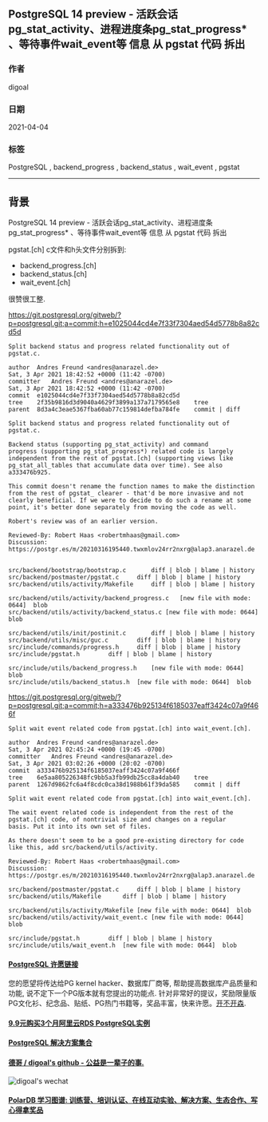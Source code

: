 ## PostgreSQL 14 preview - 活跃会话pg_stat_activity、进程进度条pg_stat_progress\* 、等待事件wait_event等 信息 从 pgstat 代码 拆出    
  
### 作者  
digoal  
  
### 日期  
2021-04-04  
  
### 标签  
PostgreSQL , backend_progress , backend_status , wait_event , pgstat     
  
----  
  
## 背景  
PostgreSQL 14 preview - 活跃会话pg_stat_activity、进程进度条pg_stat_progress\* 、等待事件wait_event等 信息 从 pgstat 代码 拆出    
  
pgstat.[ch] c文件和h头文件分别拆到:  
- backend_progress.[ch]  
- backend_status.[ch]  
- wait_event.[ch]  
  
很赞很工整.    
  
https://git.postgresql.org/gitweb/?p=postgresql.git;a=commit;h=e1025044cd4e7f33f7304aed54d5778b8a82cd5d  
  
```  
Split backend status and progress related functionality out of pgstat.c.  
  
author	Andres Freund <andres@anarazel.de>	  
Sat, 3 Apr 2021 18:42:52 +0000 (11:42 -0700)  
committer	Andres Freund <andres@anarazel.de>	  
Sat, 3 Apr 2021 18:42:52 +0000 (11:42 -0700)  
commit	e1025044cd4e7f33f7304aed54d5778b8a82cd5d  
tree	2f35b9816d3d9040a4629f3899a137a7179565e8	tree  
parent	8d3a4c3eae5367fba60ab77c159814defba784fe	commit | diff  
  
Split backend status and progress related functionality out of pgstat.c.  
  
Backend status (supporting pg_stat_activity) and command  
progress (supporting pg_stat_progress*) related code is largely  
independent from the rest of pgstat.[ch] (supporting views like  
pg_stat_all_tables that accumulate data over time). See also  
a333476b925.  
  
This commit doesn't rename the function names to make the distinction  
from the rest of pgstat_ clearer - that'd be more invasive and not  
clearly beneficial. If we were to decide to do such a rename at some  
point, it's better done separately from moving the code as well.  
  
Robert's review was of an earlier version.  
  
Reviewed-By: Robert Haas <robertmhaas@gmail.com>  
Discussion: https://postgr.es/m/20210316195440.twxmlov24rr2nxrg@alap3.anarazel.de  
  
  
src/backend/bootstrap/bootstrap.c		diff | blob | blame | history  
src/backend/postmaster/pgstat.c		diff | blob | blame | history  
src/backend/utils/activity/Makefile		diff | blob | blame | history  
  
src/backend/utils/activity/backend_progress.c	[new file with mode: 0644]	blob  
src/backend/utils/activity/backend_status.c	[new file with mode: 0644]	blob  
  
src/backend/utils/init/postinit.c		diff | blob | blame | history  
src/backend/utils/misc/guc.c		diff | blob | blame | history  
src/include/commands/progress.h		diff | blob | blame | history  
src/include/pgstat.h		diff | blob | blame | history  
  
src/include/utils/backend_progress.h	[new file with mode: 0644]	blob  
src/include/utils/backend_status.h	[new file with mode: 0644]	blob  
```  
  
https://git.postgresql.org/gitweb/?p=postgresql.git;a=commit;h=a333476b925134f6185037eaff3424c07a9f466f  
  
```  
Split wait event related code from pgstat.[ch] into wait_event.[ch].  
  
author	Andres Freund <andres@anarazel.de>	  
Sat, 3 Apr 2021 02:45:24 +0000 (19:45 -0700)  
committer	Andres Freund <andres@anarazel.de>	  
Sat, 3 Apr 2021 03:02:26 +0000 (20:02 -0700)  
commit	a333476b925134f6185037eaff3424c07a9f466f  
tree	6e5aa805226348fc9bb5a3fb99db25cc8a4dab40	tree  
parent	1267d9862fc6a4f8cdc0ca38d1988b61f39da585	commit | diff  
  
Split wait event related code from pgstat.[ch] into wait_event.[ch].  
  
The wait event related code is independent from the rest of the  
pgstat.[ch] code, of nontrivial size and changes on a regular  
basis. Put it into its own set of files.  
  
As there doesn't seem to be a good pre-existing directory for code  
like this, add src/backend/utils/activity.  
  
Reviewed-By: Robert Haas <robertmhaas@gmail.com>  
Discussion: https://postgr.es/m/20210316195440.twxmlov24rr2nxrg@alap3.anarazel.de  
  
src/backend/postmaster/pgstat.c		diff | blob | blame | history  
src/backend/utils/Makefile		diff | blob | blame | history  
  
src/backend/utils/activity/Makefile	[new file with mode: 0644]	blob  
src/backend/utils/activity/wait_event.c	[new file with mode: 0644]	blob  
  
src/include/pgstat.h		diff | blob | blame | history  
src/include/utils/wait_event.h	[new file with mode: 0644]	blob  
```  
  
  
#### [PostgreSQL 许愿链接](https://github.com/digoal/blog/issues/76 "269ac3d1c492e938c0191101c7238216")
您的愿望将传达给PG kernel hacker、数据库厂商等, 帮助提高数据库产品质量和功能, 说不定下一个PG版本就有您提出的功能点. 针对非常好的提议，奖励限量版PG文化衫、纪念品、贴纸、PG热门书籍等，奖品丰富，快来许愿。[开不开森](https://github.com/digoal/blog/issues/76 "269ac3d1c492e938c0191101c7238216").  
  
  
#### [9.9元购买3个月阿里云RDS PostgreSQL实例](https://www.aliyun.com/database/postgresqlactivity "57258f76c37864c6e6d23383d05714ea")
  
  
#### [PostgreSQL 解决方案集合](https://yq.aliyun.com/topic/118 "40cff096e9ed7122c512b35d8561d9c8")
  
  
#### [德哥 / digoal's github - 公益是一辈子的事.](https://github.com/digoal/blog/blob/master/README.md "22709685feb7cab07d30f30387f0a9ae")
  
  
![digoal's wechat](../pic/digoal_weixin.jpg "f7ad92eeba24523fd47a6e1a0e691b59")
  
  
#### [PolarDB 学习图谱: 训练营、培训认证、在线互动实验、解决方案、生态合作、写心得拿奖品](https://www.aliyun.com/database/openpolardb/activity "8642f60e04ed0c814bf9cb9677976bd4")
  
